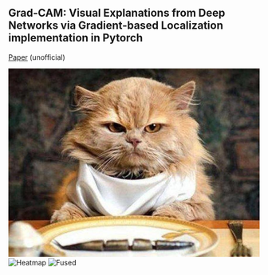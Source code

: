 ## Grad-CAM: Visual Explanations from Deep Networks via Gradient-based Localization implementation in Pytorch  

<a href="https://arxiv.org/abs/1610.02391">Paper</a> (unofficial)

![Original](https://github.com/JoveIC/Grad-CAM/blob/master/pics/cat_fish.jpg?raw=true) ![Heatmap](https://github.com/JoveIC/Grad-CAM/blob/master/pics/cat_heatmap.jpg?raw=true) ![Fused](https://github.com/JoveIC/Grad-CAM/blob/master/pics/cat_fused.jpg?raw=true)
